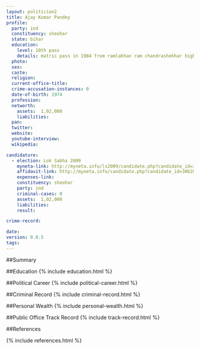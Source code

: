 ```yaml
---
layout: politician2
title: Ajay Kumar Pandey
profile: 
  party: ind
  constituency: sheohar
  state: bihar
  education: 
    level: 10th pass
    details: matric pass in 1984 from ramlakhan ram chandrashekhar high school lalgarh bihar vidyalaya pariksha samiti patna bihar
  photo: 
  sex: 
  caste: 
  religion: 
  current-office-title: 
  crime-accusation-instances: 0
  date-of-birth: 1974
  profession: 
  networth: 
    assets:  1,02,000
    liabilities: 
  pan: 
  twitter: 
  website: 
  youtube-interview: 
  wikipedia: 

candidature: 
  - election: Lok Sabha 2009
    myneta-link: http://myneta.info/ls2009/candidate.php?candidate_id=3062
    affidavit-link: http://myneta.info/candidate.php?candidate_id=3062&scan=original
    expenses-link: 
    constituency: sheohar 
    party: ind
    criminal-cases: 0
    assets:  1,02,000
    liabilities: 
    result:  

crime-record: 

date: 
version: 0.0.5
tags: 
---
```

##Summary


##Education
{% include education.html %}


##Political Career
{% include political-career.html %}


##Criminal Record
{% include criminal-record.html %}


##Personal Wealth
{% include personal-wealth.html %}


##Public Office Track Record
{% include track-record.html %}


##References


{% include references.html %}